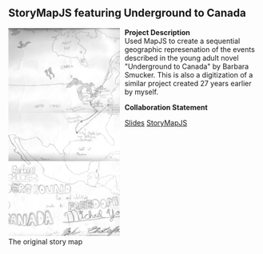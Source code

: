 <style type="text/css">
.portfolio-section { border:solid 2px #B5E853;border-radius:10px;padding:10px }
.portfolio-section header { background-color:#B5E853 }
.portfolio-section h2, .portfolio-section h3 { color:#1A1A1A;padding:5px 0 0 5px }

figure { float:left;margin:0 10px 10px 0; }
#map_img { height:416px; }
</style>

<section>
  <h2>StoryMapJS featuring Underground to Canada</h2>
  
  <figure>
  <img id="map_img" src="images/original_utc.png" />
  <figcaption>The original story map</figcaption>
  </figure>
  
  <p><strong>Project Description</strong><br />
  Used MapJS to create a sequential geographic represenation of the events described in the young adult novel "Underground to Canada" by Barbara Smucker.  This is also a digitization of a similar project created 27 years earlier by myself.
  </p>
    
  <p><strong>Collaboration Statement</strong>    
  </p>
  
  <a href="https://brocku-my.sharepoint.com/personal/ng15fj_brocku_ca/_layouts/15/guestaccess.aspx?docid=0fbbb61338617493da7bc80063e958e03&authkey=AbQduR6YxP174-JkBwFUPMs">Slides</a>
  <a href="https://uploads.knightlab.com/storymapjs/d2b3daec4e5d99924036da6e3be830fa/undergroundtocanada/">StoryMapJS</a>
</section>
